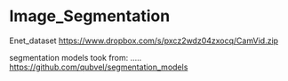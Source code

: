 # Image_Segmentation
Enet_dataset
https://www.dropbox.com/s/pxcz2wdz04zxocq/CamVid.zip

segmentation models took from: .....
https://github.com/qubvel/segmentation_models
